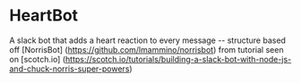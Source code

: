 # HeartBot
A slack bot that adds a heart reaction to every message -- structure based off [NorrisBot] (https://github.com/lmammino/norrisbot) from tutorial seen on [scotch.io] (https://scotch.io/tutorials/building-a-slack-bot-with-node-js-and-chuck-norris-super-powers)